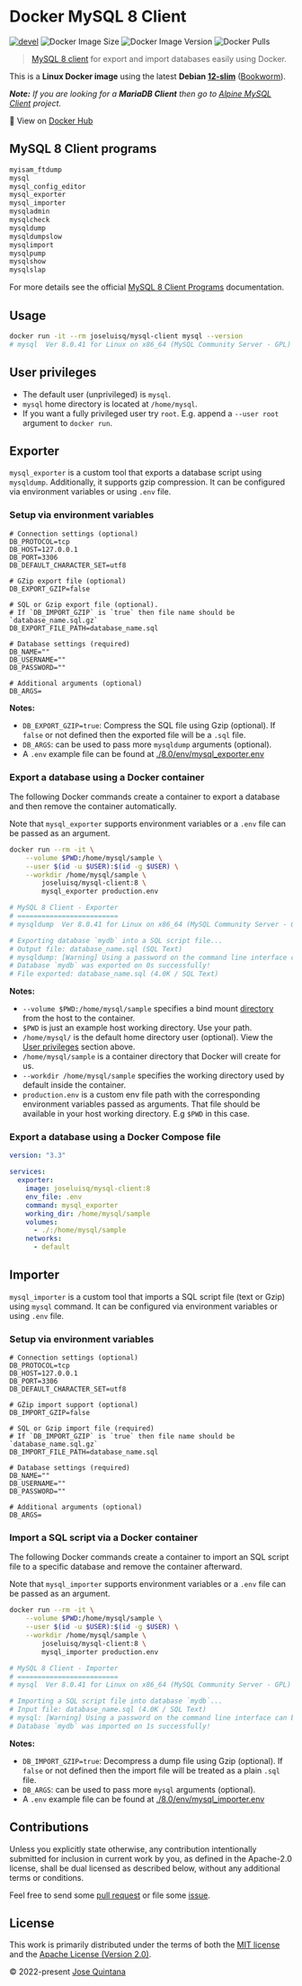 # Docker MySQL 8 Client

[![devel](https://github.com/joseluisq/docker-mysql-client/actions/workflows/devel.yml/badge.svg)](https://github.com/joseluisq/docker-mysql-client/actions/workflows/devel.yml) ![Docker Image Size](https://img.shields.io/docker/image-size/joseluisq/mysql-client/8) ![Docker Image Version](https://img.shields.io/docker/v/joseluisq/mysql-client/8) ![Docker Pulls](https://img.shields.io/docker/pulls/joseluisq/mysql-client.svg)

> [MySQL 8 client](https://dev.mysql.com/doc/refman/8.0/en/programs-client.html) for export and import databases easily using Docker.

This is a __Linux Docker image__ using the latest __Debian [12-slim](https://hub.docker.com/_/debian/tags?page=1&name=12-slim)__ ([Bookworm](https://www.debian.org/News/2023/20230610)).

_**Note:** If you are looking for a **MariaDB Client** then go to [Alpine MySQL Client](https://github.com/joseluisq/alpine-mysql-client) project._

🐳  View on [Docker Hub](https://hub.docker.com/r/joseluisq/mysql-client/)

## MySQL 8 Client programs

```sh
myisam_ftdump
mysql
mysql_config_editor
mysql_exporter
mysql_importer
mysqladmin
mysqlcheck
mysqldump
mysqldumpslow
mysqlimport
mysqlpump
mysqlshow
mysqlslap
```

For more details see the official [MySQL 8 Client Programs](https://dev.mysql.com/doc/refman/8.0/en/programs-client.html) documentation.

## Usage

```sh
docker run -it --rm joseluisq/mysql-client mysql --version
# mysql  Ver 8.0.41 for Linux on x86_64 (MySQL Community Server - GPL)
```

## User privileges

- The default user (unprivileged) is `mysql`.
- `mysql` home directory is located at `/home/mysql`.
- If you want a fully privileged user try `root`. E.g. append a `--user root` argument to `docker run`.

## Exporter

`mysql_exporter` is a custom tool that exports a database script using `mysqldump`. Additionally, it supports gzip compression.
It can be configured via environment variables or using `.env` file.

### Setup via environment variables

```env
# Connection settings (optional)
DB_PROTOCOL=tcp
DB_HOST=127.0.0.1
DB_PORT=3306
DB_DEFAULT_CHARACTER_SET=utf8

# GZip export file (optional)
DB_EXPORT_GZIP=false

# SQL or Gzip export file (optional).
# If `DB_IMPORT_GZIP` is `true` then file name should be `database_name.sql.gz`
DB_EXPORT_FILE_PATH=database_name.sql

# Database settings (required)
DB_NAME=""
DB_USERNAME=""
DB_PASSWORD=""

# Additional arguments (optional)
DB_ARGS=
```

**Notes:**

- `DB_EXPORT_GZIP=true`: Compress the SQL file using Gzip (optional). If `false` or not defined then the exported file will be a `.sql` file.
- `DB_ARGS`: can be used to pass more `mysqldump` arguments (optional). 
- A `.env` example file can be found at [./8.0/env/mysql_exporter.env](./8.0/env/mysql_exporter.env)

### Export a database using a Docker container

The following Docker commands create a container to export a database and then remove the container automatically.

Note that `mysql_exporter` supports environment variables or a `.env` file can be passed as an argument.

```sh
docker run --rm -it \
    --volume $PWD:/home/mysql/sample \
    --user $(id -u $USER):$(id -g $USER) \
    --workdir /home/mysql/sample \
        joseluisq/mysql-client:8 \
        mysql_exporter production.env

# MySQL 8 Client - Exporter
# =========================
# mysqldump  Ver 8.0.41 for Linux on x86_64 (MySQL Community Server - GPL)

# Exporting database `mydb` into a SQL script file...
# Output file: database_name.sql (SQL Text)
# mysqldump: [Warning] Using a password on the command line interface can be insecure.
# Database `mydb` was exported on 0s successfully!
# File exported: database_name.sql (4.0K / SQL Text)
```

__Notes:__

- `--volume $PWD:/home/mysql/sample` specifies a bind mount [directory](https://docs.docker.com/storage/bind-mounts/) from the host to the container.
- `$PWD` is just an example host working directory. Use your path.
- `/home/mysql/` is the default home directory user (optional). View the [User privileges](#user-privileges) section above.
- `/home/mysql/sample` is a container directory that Docker will create for us.
- `--workdir /home/mysql/sample` specifies the working directory used by default inside the container.
- `production.env` is a custom env file path with the corresponding environment variables passed as arguments. That file should be available in your host working directory. E.g `$PWD` in this case.

### Export a database using a Docker Compose file

```yaml
version: "3.3"

services:
  exporter:
    image: joseluisq/mysql-client:8
    env_file: .env
    command: mysql_exporter
    working_dir: /home/mysql/sample
    volumes:
      - ./:/home/mysql/sample
    networks:
      - default
```

## Importer

`mysql_importer` is a custom tool that imports a SQL script file (text or Gzip) using `mysql` command.
It can be configured via environment variables or using `.env` file.

### Setup via environment variables

```env
# Connection settings (optional)
DB_PROTOCOL=tcp
DB_HOST=127.0.0.1
DB_PORT=3306
DB_DEFAULT_CHARACTER_SET=utf8

# GZip import support (optional)
DB_IMPORT_GZIP=false

# SQL or Gzip import file (required)
# If `DB_IMPORT_GZIP` is `true` then file name should be `database_name.sql.gz`
DB_IMPORT_FILE_PATH=database_name.sql

# Database settings (required)
DB_NAME=""
DB_USERNAME=""
DB_PASSWORD=""

# Additional arguments (optional)
DB_ARGS=
```

### Import a SQL script via a Docker container

The following Docker commands create a container to import an SQL script file to a specific database and remove the container afterward.

Note that `mysql_importer` supports environment variables or a `.env` file can be passed as an argument.

```sh
docker run --rm -it \
    --volume $PWD:/home/mysql/sample \
    --user $(id -u $USER):$(id -g $USER) \
    --workdir /home/mysql/sample \
        joseluisq/mysql-client:8 \
        mysql_importer production.env

# MySQL 8 Client - Importer
# =========================
# mysql  Ver 8.0.41 for Linux on x86_64 (MySQL Community Server - GPL)

# Importing a SQL script file into database `mydb`...
# Input file: database_name.sql (4.0K / SQL Text)
# mysql: [Warning] Using a password on the command line interface can be insecure.
# Database `mydb` was imported on 1s successfully!
```

**Notes:**

- `DB_IMPORT_GZIP=true`: Decompress a dump file using Gzip (optional). If `false` or not defined then the import file will be treated as a plain `.sql` file.
- `DB_ARGS`: can be used to pass more `mysql` arguments (optional). 
- A `.env` example file can be found at [./8.0/env/mysql_importer.env](./8.0/env/mysql_importer.env)

## Contributions

Unless you explicitly state otherwise, any contribution intentionally submitted for inclusion in current work by you, as defined in the Apache-2.0 license, shall be dual licensed as described below, without any additional terms or conditions.

Feel free to send some [pull request](https://github.com/joseluisq/docker-mysql-client/pulls) or file some [issue](https://github.com/joseluisq/docker-mysql-client/issues).

## License

This work is primarily distributed under the terms of both the [MIT license](LICENSE-MIT) and the [Apache License (Version 2.0)](LICENSE-APACHE).

© 2022-present [Jose Quintana](https://joseluisq.net)
